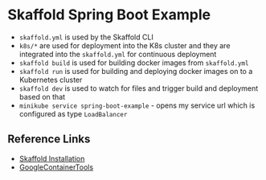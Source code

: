 # Skaffold Spring Boot Example
- `skaffold.yml` is used by the Skaffold CLI
- `k8s/*` are used for deployment into the K8s cluster and they are integrated into the `skaffold.yml` for continuous deployment
- `skaffold build` is used for building docker images from `skaffold.yml`
- `skaffold run` is used for building and deploying docker images on to a Kubernetes cluster
- `skaffold dev` is used to watch for files and trigger build and deployment based on that
- `minikube service spring-boot-example` - opens my service url which is configured as type `LoadBalancer`

## Reference Links
- [Skaffold Installation](https://skaffold.dev/docs/install/)
- [GoogleContainerTools](https://github.com/GoogleContainerTools/skaffold)